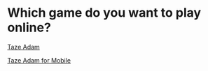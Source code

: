 # Which game do you want to play online?
[Taze Adam](tazeadam)

[Taze Adam for Mobile](spacechuck.github.io/play-taze-adam-mobile)

